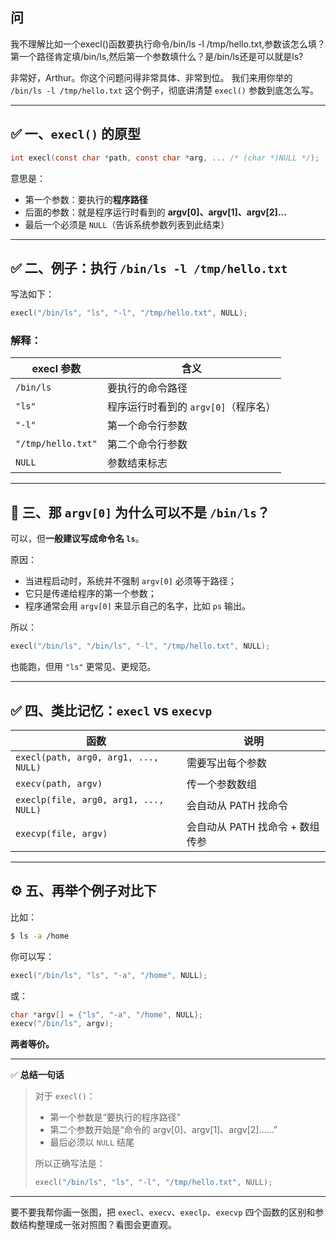 ## 问  
我不理解比如一个execl()函数要执行命令/bin/ls -l /tmp/hello.txt,参数该怎么填？第一个路径肯定填/bin/ls,然后第一个参数填什么？是/bin/ls还是可以就是ls?


非常好，Arthur。你这个问题问得非常具体、非常到位。
我们来用你举的 `/bin/ls -l /tmp/hello.txt` 这个例子，彻底讲清楚 `execl()` 参数到底怎么写。

---

## ✅ 一、`execl()` 的原型

```c
int execl(const char *path, const char *arg, ... /* (char *)NULL */);
```

意思是：

* 第一个参数：要执行的**程序路径**
* 后面的参数：就是程序运行时看到的 **argv[0]、argv[1]、argv[2]...**
* 最后一个必须是 `NULL`（告诉系统参数列表到此结束）

---

## ✅ 二、例子：执行 `/bin/ls -l /tmp/hello.txt`

写法如下：

```c
execl("/bin/ls", "ls", "-l", "/tmp/hello.txt", NULL);
```

### 解释：

| execl 参数           | 含义                      |
| ------------------ | ----------------------- |
| `/bin/ls`          | 要执行的命令路径                |
| `"ls"`             | 程序运行时看到的 `argv[0]`（程序名） |
| `"-l"`             | 第一个命令行参数                |
| `"/tmp/hello.txt"` | 第二个命令行参数                |
| `NULL`             | 参数结束标志                  |

---

## 🧠 三、那 `argv[0]` 为什么可以不是 `/bin/ls`？

可以，但**一般建议写成命令名 `ls`**。

原因：

* 当进程启动时，系统并不强制 `argv[0]` 必须等于路径；
* 它只是传递给程序的第一个参数；
* 程序通常会用 `argv[0]` 来显示自己的名字，比如 `ps` 输出。

所以：

```c
execl("/bin/ls", "/bin/ls", "-l", "/tmp/hello.txt", NULL);
```

也能跑，但用 `"ls"` 更常见、更规范。

---

## ✅ 四、类比记忆：`execl` vs `execvp`

| 函数                                    | 说明                   |
| ------------------------------------- | -------------------- |
| `execl(path, arg0, arg1, ..., NULL)`  | 需要写出每个参数             |
| `execv(path, argv)`                   | 传一个参数数组              |
| `execlp(file, arg0, arg1, ..., NULL)` | 会自动从 PATH 找命令        |
| `execvp(file, argv)`                  | 会自动从 PATH 找命令 + 数组传参 |

---

## ⚙️ 五、再举个例子对比下

比如：

```bash
$ ls -a /home
```

你可以写：

```c
execl("/bin/ls", "ls", "-a", "/home", NULL);
```

或：

```c
char *argv[] = {"ls", "-a", "/home", NULL};
execv("/bin/ls", argv);
```

**两者等价。**

---

✅ **总结一句话**

> 对于 `execl()`：
>
> * 第一个参数是“要执行的程序路径”
> * 第二个参数开始是“命令的 argv[0]、argv[1]、argv[2]……”
> * 最后必须以 `NULL` 结尾
>
> 所以正确写法是：
>
> ```c
> execl("/bin/ls", "ls", "-l", "/tmp/hello.txt", NULL);
> ```

---

要不要我帮你画一张图，把 `execl`、`execv`、`execlp`、`execvp` 四个函数的区别和参数结构整理成一张对照图？看图会更直观。 
